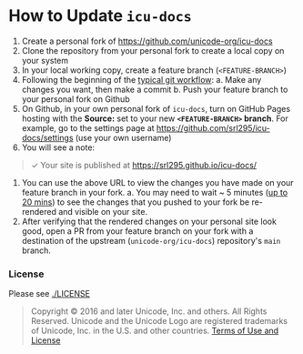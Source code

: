 # How to Update `icu-docs`

1. Create a personal fork of <https://github.com/unicode-org/icu-docs>
1. Clone the repository from your personal fork to create a local copy on your system
1. In your local working copy, create a feature branch (`<FEATURE-BRANCH>`)
1. Following the beginning of the [typical git workflow](https://icu.unicode.org/repository/gitdev):
    a. Make any changes you want, then make a commit
    b. Push your feature branch to your personal fork on Github
1. On Github, in your own personal fork of `icu-docs`, turn on GitHub Pages
hosting with the **Source:** set to your new **`<FEATURE-BRANCH>` branch**.
For example, go to the settings page at https://github.com/srl295/icu-docs/settings (use your own username)
1. You will see a note:
> ✓ Your site is published at <https://srl295.github.io/icu-docs/>
1. You can use the above URL to view the changes you have made on your feature branch in your fork.
    a. You may need to wait ~ 5 minutes ([up to 20 mins](https://docs.github.com/en/pages/setting-up-a-github-pages-site-with-jekyll/about-jekyll-build-errors-for-github-pages-sites)) to see the changes that you pushed to your fork be re-rendered and visible on your site.
1. After verifying that the rendered changes on your personal site look good, open a PR from your feature branch on your fork with a destination of the upstream (`unicode-org/icu-docs`) repository's `main` branch.

### License

Please see [./LICENSE](./LICENSE)

> Copyright © 2016 and later Unicode, Inc. and others. All Rights Reserved.
Unicode and the Unicode Logo are registered trademarks
of Unicode, Inc. in the U.S. and other countries.
[Terms of Use and License](http://www.unicode.org/copyright.html)
